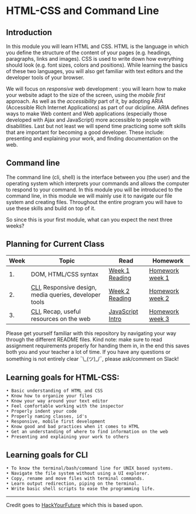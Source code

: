 # HTML-CSS and Command Line

## Introduction

In this module you will learn HTML and CSS. HTML is the language in which you define the structure of the content of your pages (e.g. headings, paragraphs, links and images). CSS is used to write down how everything should look (e.g. font sizes, colors and positions). While learning the basics of these two languages, you will also get familiar with text editors and the developer tools of your browser.

We will focus on _responsive_ web development : you will learn how to make your website adapt to the size of the screen, using the _mobile first_ approach. As well as the _accessibility_ part of it, by adopting ARIA (Accessible Rich Internet Applications) as part of our dicipline. ARIA defines ways to make Web content and Web applications (especially those developed with Ajax and JavaScript) more accessible to people with disabilities. Last but not least we will spend time practicing some soft skills that are important for becoming a good developer. These include: presenting and explaining your work, and finding documentation on the web.

## Command line

The command line (cli, shell) is the interface between you (the user) and the operating system which interprets your commands and allows the computer to respond to your command. In this module you will be introduced to the command line, in this module we will mainly use it to navigate our file system and creating files. Throughout the entire program you will have to use these skills and build on top of it.

So since this is your first module, what can you expect the next three weeks?

## Planning for Current Class

| Week | Topic                                                                                                                                | Read                                                                                         | Homework                            |
| ---- | ------------------------------------------------------------------------------------------------------------------------------------ | -------------------------------------------------------------------------------------------- | ----------------------------------- |
| 1.   | DOM, HTML/CSS syntax                                                                                                                 | [Week 1 Reading](/Week1/README.md)                                                           | [Homework week 1](/Week1/MAKEME.md) |
| 2.   | [CLI](https://github.com/FooCoding/CommandLine/blob/master/Week1/Lecture.md), Responsive design, media queries, developer tools | [Week 2 Reading](/Week2/README.md)                                                           | [Homework week 2](/Week2/MAKEME.md) |
| 3.   | [CLI](https://github.com/FooCoding/CommandLine/blob/master/Week2/Lecture.md/), Recap, useful resources on the web               | [JavaScript Intro](https://github.com/FooCoding/JavaScript/blob/master/Week1/README.md) | [Homework week 3](/Week3/MAKEME.md) |

Please get yourself familiar with this repository by navigating your way through the different README files. Kind note: make sure to read assignment requirements properly for handing them in, in the end this saves both you and your teacher a lot of time. If you have any questions or something is not entirely clear ¯\\\_(ツ)\_/¯, please ask/comment on Slack!

## Learning goals for HTML-CSS:

```
• Basic understanding of HTML and CSS
• Know how to organize your files
• Know your way around your text editor
• Feel comfortable working with the inspector
• Properly indent your code
• Properly naming classes, id's
• Responsive, mobile first development
• Know good and bad practices when it comes to HTML
• Get an understanding of where to find information on the web
• Presenting and explaining your work to others
```

## Learning goals for CLI

```
• To know the terminal/bash/command line for UNIX based systems.
• Navigate the file system without using a UI explorer.
• Copy, rename and move files with terminal commands.
• Learn output redirection, piping on the terminal.
• Write basic shell scripts to ease the programming life.
```

---
Credit goes to [HackYourFuture](https://github.com/HackYourFuture) which this is based upon.
